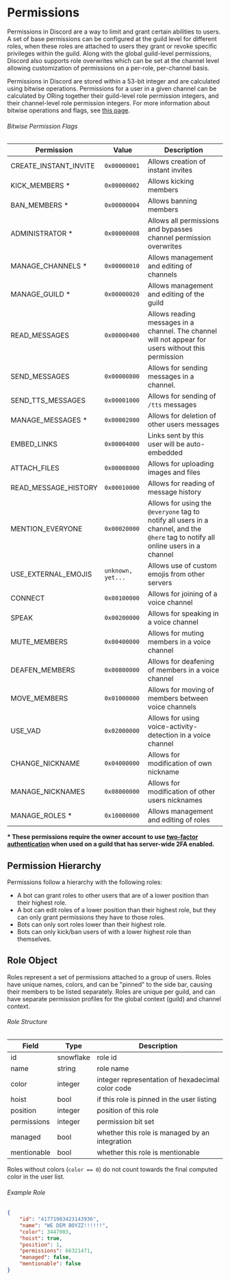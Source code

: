 # Permissions

Permissions in Discord are a way to limit and grant certain abilities to users. A set of base permissions can be configured at the guild level for different roles, when these roles are attached to users they grant or revoke specific privileges within the guild. Along with the global guild-level permissions, Discord also supports role overwrites which can be set at the channel level allowing customization of permissions on a per-role, per-channel basis.

Permissions in Discord are stored within a 53-bit integer and are calculated using bitwise operations. Permissions for a user in a given channel can be calculated by ORing together their guild-level role permission integers, and their channel-level role permission integers. For more information about bitwise operations and flags, see [this page](https://en.wikipedia.org/wiki/Bit_field).

###### Bitwise Permission Flags

| Permission | Value | Description |
|------------|-------|-----------|
| CREATE\_INSTANT_INVITE | `0x00000001` | Allows creation of instant invites |
| KICK_MEMBERS * | `0x00000002` | Allows kicking members |
| BAN_MEMBERS * | `0x00000004` | Allows banning members |
| ADMINISTRATOR * | `0x00000008` | Allows all permissions and bypasses channel permission overwrites |
| MANAGE_CHANNELS * | `0x00000010` | Allows management and editing of channels |
| MANAGE_GUILD * | `0x00000020` | Allows management and editing of the guild |
| READ_MESSAGES | `0x00000400` | Allows reading messages in a channel. The channel will not appear for users without this permission |
| SEND_MESSAGES | `0x00000800` | Allows for sending messages in a channel. |
| SEND\_TTS_MESSAGES | `0x00001000` | Allows for sending of `/tts` messages |
| MANAGE_MESSAGES *  | `0x00002000` | Allows for deletion of other users messages |
| EMBED_LINKS | `0x00004000` | Links sent by this user will be auto-embedded |
| ATTACH_FILES | `0x00008000` | Allows for uploading images and files |
| READ\_MESSAGE_HISTORY | `0x00010000` | Allows for reading of message history |
| MENTION_EVERYONE | `0x00020000` | Allows for using the `@everyone` tag to notify all users in a channel, and the `@here` tag to notify all online users in a channel |
| USE_EXTERNAL_EMOJIS | `unknown, yet...` | Allows use of custom emojis from other servers |
| CONNECT | `0x00100000` | Allows for joining of a voice channel |
| SPEAK | `0x00200000` | Allows for speaking in a voice channel |
| MUTE_MEMBERS | `0x00400000` | Allows for muting members in a voice channel |
| DEAFEN_MEMBERS | `0x00800000` | Allows for deafening of members in a voice channel |
| MOVE_MEMBERS | `0x01000000` | Allows for moving of members between voice channels |
| USE_VAD | `0x02000000` | Allows for using voice-activity-detection in a voice channel |
| CHANGE_NICKNAME | `0x04000000` | Allows for modification of own nickname |
| MANAGE_NICKNAMES | `0x08000000` | Allows for modification of other users nicknames |
| MANAGE_ROLES * | `0x10000000` | Allows management and editing of roles |

**\* These permissions require the owner account to use [two-factor authentication](#DOCS_OAUTH2/twofactor-authentication-requirement) when used on a guild that has server-wide 2FA enabled.**

## Permission Hierarchy

Permissions follow a hierarchy with the following roles:

* A bot can grant roles to other users that are of a lower position than their highest role.
* A bot can edit roles of a lower position than their highest role, but they can only grant permissions they have to those roles.
* Bots can only sort roles lower than their highest role.
* Bots can only kick/ban users of with a lower highest role than themselves.


## Role Object

Roles represent a set of permissions attached to a group of users. Roles have unique names, colors, and can be "pinned" to the side bar, causing their members to be listed separately. Roles are unique per guild, and can have separate permission profiles for the global context (guild) and channel context.

###### Role Structure

| Field | Type | Description |
|-------|------|-------------|
| id | snowflake | role id |
| name | string | role name |
| color | integer | integer representation of hexadecimal color code |
| hoist | bool | if this role is pinned in the user listing |
| position | integer | position of this role |
| permissions | integer | permission bit set |
| managed | bool | whether this role is managed by an integration |
| mentionable | bool | whether this role is mentionable |

Roles without colors (`color == 0`) do not count towards the final computed color in the user list.

###### Example Role

```json
{
	"id": "41771983423143936",
	"name": "WE DEM BOYZZ!!!!!!",
	"color": 3447003,
	"hoist": true,
	"position": 1,
	"permissions": 66321471,
	"managed": false,
	"mentionable": false
}
```
